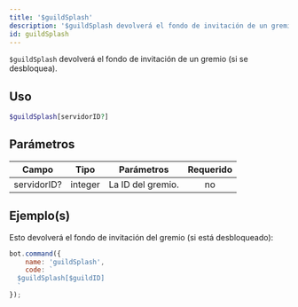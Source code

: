 ```yaml
---
title: '$guildSplash'
description: '$guildSplash devolverá el fondo de invitación de un gremio (si se desbloquea).'
id: guildSplash
---
```


`$guildSplash` devolverá el fondo de invitación de un gremio (si se desbloquea).

## Uso

```php
$guildSplash[servidorID?]
```

## Parámetros

| Campo       | Tipo    | Parámetros        | Requerido |
| ----------- | ------- | ----------------- |:---------:|
| servidorID? | integer | La ID del gremio. |    no     |

## Ejemplo(s)

Esto devolverá el fondo de invitación del gremio (si está desbloqueado):

```javascript
bot.command({
    name: 'guildSplash',
    code: `
  $guildSplash[$guildID]
  `
});
```
